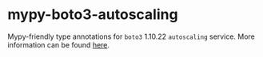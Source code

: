 # mypy-boto3-autoscaling

Mypy-friendly type annotations for `boto3` 1.10.22 `autoscaling` service.
More information can be found [here](https://github.com/vemel/mypy_boto3).